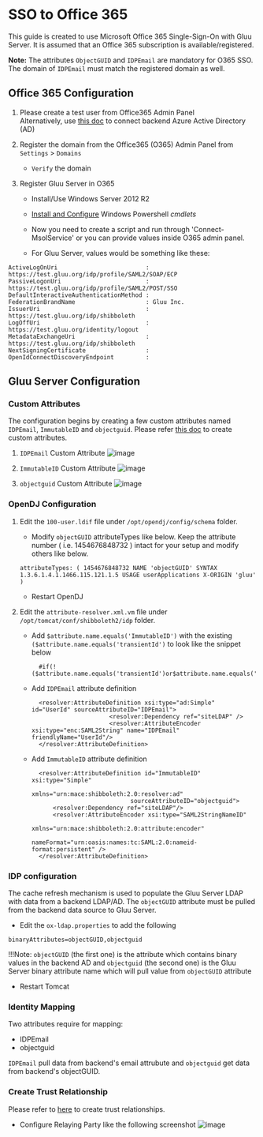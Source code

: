 # SSO to Office 365

This guide is created to use Microsoft Office 365 Single-Sign-On with Gluu Server.
It is assumed that an Office 365 subscription is available/registered.

**Note:** The attributes `ObjectGUID` and `IDPEmail` are mandatory for O365 SSO. The domain of `IDPEmail` must match the registered domain as well.
## Office 365 Configuration

1. Please create a test user from Office365 Admin Panel<br/>
   Alternatively, use [this doc](https://azure.microsoft.com/en-us/documentation/articles/active-directory-aadconnect/) to connect backend Azure Active Directory (AD) 

2. Register the domain from the Office365 (O365) Admin Panel from `Settings` > `Domains`

    - `Verify` the domain

3. Register Gluu Server in O365

    - Install/Use Windows Server 2012 R2

    - [Install and Configure](https://technet.microsoft.com/en-us/library/jj205464) Windows Powershell *cmdlets*

    - Now you need to create a script and run through 'Connect-MsolService' or you can provide values inside O365 admin panel. 
    
    - For Gluu Server, values would be something like these: 
```
ActiveLogOnUri                         : https://test.gluu.org/idp/profile/SAML2/SOAP/ECP
PassiveLogonUri                        : https://test.gluu.org/idp/profile/SAML2/POST/SSO 
DefaultInteractiveAuthenticationMethod :
FederationBrandName                    : Gluu Inc.
IssuerUri                              : https://test.gluu.org/idp/shibboleth
LogOffUri                              : https://test.gluu.org/identity/logout
MetadataExchangeUri                    : https://test.gluu.org/idp/shibboleth
NextSigningCertificate                 :
OpenIdConnectDiscoveryEndpoint         :

```

## Gluu Server Configuration
### Custom Attributes
The configuration begins by creating a few custom attributes named `IDPEmail`, `ImmutableID` and `objectguid`.
Please refer [this doc](../../admin-guide/saml/#saml-attributes) to create custom attributes.

1. `IDPEmail` Custom Attribute
![image](../../img/integration/idpemail.png)

2. `ImmutableID` Custom Attribute
![image](../../img/integration/immutableid.png)

3. `objectguid` Custom Attribute
![image](../../img/integration/objectguid.png)

### OpenDJ Configuration

1. Edit the `100-user.ldif` file under `/opt/opendj/config/schema` folder.

    - Modify `objectGUID` attributeTypes like below. Keep the attribute number ( i.e. 1454676848732 ) intact for your setup and modify others like below. 

    ```
    attributeTypes: ( 1454676848732 NAME 'objectGUID' SYNTAX 1.3.6.1.4.1.1466.115.121.1.5 USAGE userApplications X-ORIGIN 'gluu' ) 
    ```
    
    - Restart OpenDJ

2. Edit the `attribute-resolver.xml.vm` file under `/opt/tomcat/conf/shibboleth2/idp` folder.

    - Add `$attribute.name.equals('ImmutableID')` with the existing `($attribute.name.equals('transientId')` to look like the snippet below
 
            #if(!($attribute.name.equals('transientId')or$attribute.name.equals('ImmutableID'))) 
    
    - Add `IDPEmail` attribute definition
    
            <resolver:AttributeDefinition xsi:type="ad:Simple" id="UserId" sourceAttributeID="IDPEmail">
                                <resolver:Dependency ref="siteLDAP" />
                                <resolver:AttributeEncoder xsi:type="enc:SAML2String" name="IDPEmail" friendlyName="UserId"/>
            </resolver:AttributeDefinition> 
        
    - Add `ImmutableID` attribute definition
        
            <resolver:AttributeDefinition id="ImmutableID" xsi:type="Simple"
                                      xmlns="urn:mace:shibboleth:2.0:resolver:ad"
                                      sourceAttributeID="objectguid">
                <resolver:Dependency ref="siteLDAP"/>
                <resolver:AttributeEncoder xsi:type="SAML2StringNameID"
                                        xmlns="urn:mace:shibboleth:2.0:attribute:encoder"
                                        nameFormat="urn:oasis:names:tc:SAML:2.0:nameid-format:persistent" />
            </resolver:AttributeDefinition> 
   

### IDP configuration
The cache refresh mechanism is used to populate the Gluu Server LDAP with data from a backend LDAP/AD. The `objectGUID` attribute must be pulled from the backend data source to Gluu Server.

- Edit the `ox-ldap.properties` to add the following

```
binaryAttributes=objectGUID,objectguid 
```

!!!Note: 
    `objectGUID` (the first one) is the attribute which contains binary values in the backend AD 
    and `objectguid` (the second one) is the Gluu Server binary attribute name which will pull value from `objectGUID` attribute

- Restart Tomcat

### Identity Mapping

Two attributes require for mapping: 

 - IDPEmail
 - objectguid

`IDPEmail` pull data from backend's email attrubute and `objectguid` get data from backend's objectGUID. 

### Create Trust Relationship
Please refer to [here](../../admin-guide/saml.md) to create trust relationships.

- Configure Relaying Party like the following screenshot
![image](../../img/integration/o365_trelationship.png)


